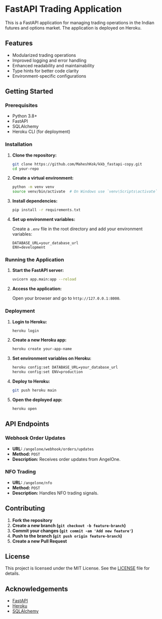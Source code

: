 # FastAPI Trading Application

This is a FastAPI application for managing trading operations in the Indian futures and options market. The application is deployed on Heroku.

## Features

- Modularized trading operations
- Improved logging and error handling
- Enhanced readability and maintainability
- Type hints for better code clarity
- Environment-specific configurations


## Getting Started

### Prerequisites

- Python 3.8+
- FastAPI
- SQLAlchemy
- Heroku CLI (for deployment)

### Installation

1. **Clone the repository:**

    ```sh
    git clone https://github.com/MaheshKok/kkb_fastapi-copy.git
    cd your-repo
    ```

2. **Create a virtual environment:**

    ```sh
    python -m venv venv
    source venv/bin/activate  # On Windows use `venv\Scripts\activate`
    ```

3. **Install dependencies:**

    ```sh
    pip install -r requirements.txt
    ```

4. **Set up environment variables:**

    Create a `.env` file in the root directory and add your environment variables:

    ```env
    DATABASE_URL=your_database_url
    ENV=development
    ```

### Running the Application

1. **Start the FastAPI server:**

    ```sh
    uvicorn app.main:app --reload
    ```

2. **Access the application:**

    Open your browser and go to `http://127.0.0.1:8000`.

### Deployment

1. **Login to Heroku:**

    ```sh
    heroku login
    ```

2. **Create a new Heroku app:**

    ```sh
    heroku create your-app-name
    ```

3. **Set environment variables on Heroku:**

    ```sh
    heroku config:set DATABASE_URL=your_database_url
    heroku config:set ENV=production
    ```

4. **Deploy to Heroku:**

    ```sh
    git push heroku main
    ```

5. **Open the deployed app:**

    ```sh
    heroku open
    ```

## API Endpoints

### Webhook Order Updates

- **URL:** `/angelone/webhook/orders/updates`
- **Method:** `POST`
- **Description:** Receives order updates from AngelOne.

### NFO Trading

- **URL:** `/angelone/nfo`
- **Method:** `POST`
- **Description:** Handles NFO trading signals.

## Contributing

1. **Fork the repository**
2. **Create a new branch (`git checkout -b feature-branch`)**
3. **Commit your changes (`git commit -am 'Add new feature'`)**
4. **Push to the branch (`git push origin feature-branch`)**
5. **Create a new Pull Request**

## License

This project is licensed under the MIT License. See the [LICENSE](LICENSE) file for details.

## Acknowledgements

- [FastAPI](https://fastapi.tiangolo.com/)
- [Heroku](https://www.heroku.com/)
- [SQLAlchemy](https://www.sqlalchemy.org/)
